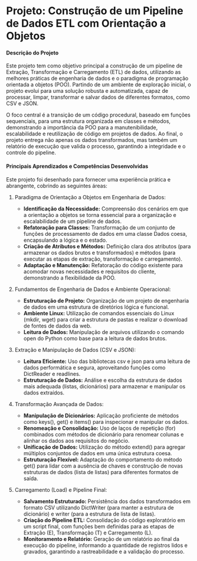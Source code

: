 # Projeto: Construção de um Pipeline de Dados ETL com Orientação a Objetos

#### Descrição do Projeto
Este projeto tem como objetivo principal a construção de um pipeline de Extração, Transformação e Carregamento (ETL) de dados, utilizando as melhores práticas de engenharia de dados e o paradigma de programação orientada a objetos (POO). Partindo de um ambiente de exploração inicial, o projeto evolui para uma solução robusta e automatizada, capaz de processar, limpar, transformar e salvar dados de diferentes formatos, como CSV e JSON.

O foco central é a transição de um código procedural, baseado em funções sequenciais, para uma estrutura organizada em classes e métodos, demonstrando a importância da POO para a manutenibilidade, escalabilidade e reutilização de código em projetos de dados. Ao final, o projeto entrega não apenas os dados transformados, mas também um relatório de execução que valida o processo, garantindo a integridade e o controle do pipeline.

#### Principais Aprendizados e Competências Desenvolvidas
Este projeto foi desenhado para fornecer uma experiência prática e abrangente, cobrindo as seguintes áreas:

1. Paradigma de Orientação a Objetos em Engenharia de Dados:
    - **Identificação da Necessidade:** Compreensão dos cenários em que a orientação a objetos se torna essencial para a organização e escalabilidade de um pipeline de dados.
    - **Refatoração para Classes:** Transformação de um conjunto de funções de processamento de dados em uma classe Dados coesa, encapsulando a lógica e o estado.
    - **Criação de Atributos e Métodos:** Definição clara dos atributos (para armazenar os dados brutos e transformados) e métodos (para executar as etapas de extração, transformação e carregamento).
    - **Adaptação e Manutenção:** Refatoração do código existente para acomodar novas necessidades e requisitos do cliente, demonstrando a flexibilidade da POO.

2. Fundamentos de Engenharia de Dados e Ambiente Operacional:
    - **Estruturação de Projeto:** Organização de um projeto de engenharia de dados em uma estrutura de diretórios lógica e funcional.
    - **Ambiente Linux:** Utilização de comandos essenciais do Linux (mkdir, wget) para criar a estrutura de pastas e realizar o download de fontes de dados da web.
    - **Leitura de Dados:** Manipulação de arquivos utilizando o comando open do Python como base para a leitura de dados brutos.

3. Extração e Manipulação de Dados (CSV e JSON):
    - **Leitura Eficiente:** Uso das bibliotecas csv e json para uma leitura de dados performática e segura, aproveitando funções como DictReader e readlines.
    - **Estruturação de Dados:** Análise e escolha da estrutura de dados mais adequada (listas, dicionários) para armazenar e manipular os dados extraídos.

4. Transformação Avançada de Dados:
    - **Manipulação de Dicionários:** Aplicação proficiente de métodos como keys(), get() e items() para inspecionar e manipular os dados.
    - **Renomeação e Consolidação:** Uso de laços de repetição (for) combinados com métodos de dicionário para renomear colunas e alinhar os dados aos requisitos do negócio.
    - **Unificação de Dados:** Utilização do método extend() para agregar múltiplos conjuntos de dados em uma única estrutura coesa.
    - **Estruturação Flexível:** Adaptação do comportamento do método get() para lidar com a ausência de chaves e construção de novas estruturas de dados (lista de listas) para diferentes formatos de saída.

5. Carregamento (Load) e Pipeline Final:
    - **Salvamento Estruturado:** Persistência dos dados transformados em formato CSV utilizando DictWriter (para manter a estrutura de dicionário) e writer (para a estrutura de lista de listas).
    - **Criação do Pipeline ETL:** Consolidação do código exploratório em um script final, com funções bem definidas para as etapas de Extração (E), Transformação (T) e Carregamento (L).
    - **Monitoramento e Relatório:** Geração de um relatório ao final da execução do pipeline, informando a quantidade de registros lidos e gravados, garantindo a rastreabilidade e a validação do processo.
